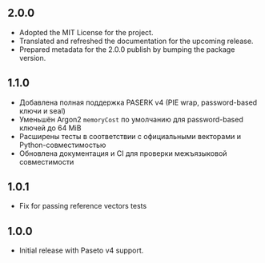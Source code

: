 ## 2.0.0
- Adopted the MIT License for the project.
- Translated and refreshed the documentation for the upcoming release.
- Prepared metadata for the 2.0.0 publish by bumping the package version.

## 1.1.0
- Добавлена полная поддержка PASERK v4 (PIE wrap, password-based ключи и seal)
- Уменьшён Argon2 `memoryCost` по умолчанию для password-based ключей до 64 MiB
- Расширены тесты в соответствии с официальными векторами и Python-совместимостью
- Обновлена документация и CI для проверки межъязыковой совместимости

## 1.0.1
- Fix for passing reference vectors tests

## 1.0.0
- Initial release with Paseto v4 support.
